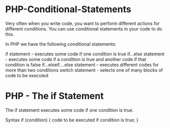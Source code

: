 # PHP-Conditional-Statements
Very often when you write code, you want to perform different actions for different conditions. You can use conditional statements in your code to do this.

In PHP we have the following conditional statements:

if statement - executes some code if one condition is true
if...else statement - executes some code if a condition is true and another code if that condition is false
if...elseif....else statement - executes different codes for more than two conditions
switch statement - selects one of many blocks of code to be executed


# PHP - The if Statement
The if statement executes some code if one condition is true.

Syntax
if (condition) {
    code to be executed if condition is true;
}
